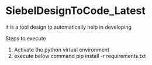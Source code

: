 # SiebelDesignToCode_Latest
it is a tool design to automatically help in developing


Steps to execute

1. Activate the python virtual environment
2. execute below command
    pip install -r requirements.txt
